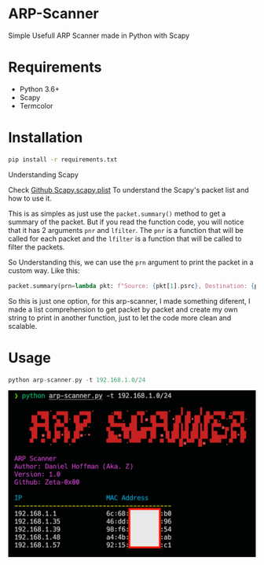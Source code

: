 # ARP-Scanner
 Simple Usefull ARP Scanner made in Python with Scapy


# Requirements
- Python 3.6+
- Scapy
- Termcolor

# Installation
```bash
pip install -r requirements.txt
```
Understanding Scapy

Check [Github Scapy.scapy.plist](https://github.com/secdev/scapy/blob/8d35918b0847e57388a9418748f7d17c2da8925d/scapy/plist.py#L193)
To understand the Scapy's packet list and how to use it.

This is as simples as just use the `packet.summary()` method to get a summary of the packet. But if you read the function code, you will notice that it has 2 arguments `pnr` and `lfilter`. The `pnr` is a function that will be called for each packet and the `lfilter` is a function that will be called to filter the packets.

So Understanding this, we can use the `prn` argument to print the packet in a custom way. Like this:
```python
packet.summary(prn=lambda pkt: f"Source: {pkt[1].psrc}, Destination: {pkt[1].pdst}, MAC: {pkt[1].hwsrc}")
```

So this is just one option, for this arp-scanner, I made something diferent, I made a list comprehension to get packet by packet and create my own string to print in another function, just to let the code more clean and scalable.

# Usage
```haskell
python arp-scanner.py -t 192.168.1.0/24
```

![ARP-Scanner](example.png)
